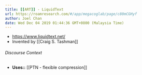 ```yaml
---
title: [[ART]] - LiquidText
url: https://roamresearch.com/#/app/megacoglab/page/c80mCGHyf
author: Joel Chan
date: Wed Dec 04 2019 01:44:36 GMT+0800 (Malaysia Time)
---
```


- https://www.liquidtext.net/
- Invented by [[Craig S. Tashman]]

###### Discourse Context

- **Uses::** [[PTN - flexible compression]]

